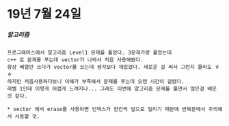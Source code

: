 # 19년 7월 24일

##### 알고리즘
    프로그래머스에서 알고리즘 Level1 문제를 풀었다. 3문제가량 풀었는데
    c++ 로 문제를 푸는데 vector가 나와서 처음 사용해봤다.
    항상 배열만 쓰다가 vector를 쓰는데 생각보다 재밌었다. 새로운 걸 써서 그런지 몰라도 ㅎㅎ
    하지만 처음사용하다보니 이해가 부족해서 문제를 푸는데 오랜 시간이 걸렸다.
    레벨 1인데 이렇게 어렵게 느껴지나... 그래도 이번에 알고리즘 문제를 풀면서 많은걸 배운 것 같다.
    
    * vector 에서 erase를 사용하면 인덱스가 한칸씩 앞으로 밀리기 때문에 반복문에서 주의해서 사용할 것.
